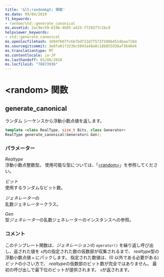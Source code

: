 ```yaml
---
title: '&lt;random&gt; 関数'
ms.date: 09/04/2019
f1_keywords:
- random/std::generate_canonical
ms.assetid: 2ac9ec59-619b-4b85-a425-f729277c1bc8
helpviewer_keywords:
- std::generate_canonical
ms.openlocfilehash: 3d94f607fc6b7bdf22d7f573f590b451dbaa718d
ms.sourcegitcommit: 3e8fa01f323bc5043a48a0c18b855d38af3648d4
ms.translationtype: MT
ms.contentlocale: ja-JP
ms.lasthandoff: 03/06/2020
ms.locfileid: "78873936"
---
```

# <a name="ltrandomgt-functions"></a>&lt;random&gt; 関数

## <a name="generate_canonical"></a>generate_canonical

ランダム シーケンスから浮動小数点値を返します。

```cpp
template <class RealType, size_t Bits, class Generator>
RealType generate_canonical(Generator& Gen);
```

### <a name="parameters"></a>パラメーター

*Realtype*\
浮動小数点整数型。 使用可能な型については、「[\<random>](../standard-library/random.md)」を参照してください。

*ビット*\
使用するランダムなビット数。

*ジェネレーター*の\
乱数ジェネレータークラス。

*Gen*\
型*ジェネレーター*の乱数ジェネレーターのインスタンスへの参照。

### <a name="remarks"></a>コメント

このテンプレート関数は、*ジェネレーション*の `operator()` を繰り返し呼び出し、返された値を `x`内の指定された数の仮数部が収集されるまで、 *realtype*型の浮動小数点値 `x` にパックします。 指定された数値は、(0 以外である必要がある)*ビット*の小さい方で、 *realtype*の仮数部のビット数が完全ではありません。 最初の呼び出しで最下位のビットが提供されます。 `x`が返されます。
